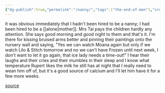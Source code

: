 ```yaml
---
{"dg-publish":true,"permalink":"/nanny/","tags":["the-end-of-men"],"created":"","updated":""}
---
```


It was obvious immediately that I hadn't been hired to be a nanny; I had been hired to be a [[alone\|mother]]. Mrs Tai pays the children hardly any attention. She says good morning and good night to them and that's it. I'm there for kissing bruised arms better and pinning their paintings onto the nursery wall and saying, "Yes we can watch Moana again but only if we watch Lilo & Stitch tomorrow and no we can't have Frozen until next week, I don't want to let it go again, that ice lady needs a time-out!" I hear their laughs and their cries and their mumbles in their sleep and I know what temperature Rupert likes the milk he still has at night that I really need to wean him off of, but it's a good source of calcium and I'll let him have it for a few more weeks.

[source](https://www.goodreads.com/book/show/53717123-the-end-of-men)